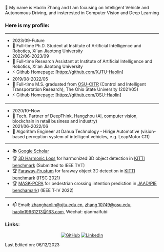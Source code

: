 👋 My name is Haolin Zhang and I am focusing on Intelligent Vehicle and Autonomous Driving, and insterested in Computer Vision and Deep Learning 

### Here is my profile:  
----------------------------------------------------------------------------------------------------------------------------------------
- 2023/09-Future
- 🔭 Full-time Ph.D. Student at Institute of Artificial Intelligence and Robotics, Xi'an Jiaotong University  
- 2022/06-2023/09
- 🔭 Full-time Research Assistant at Institute of Artificial Intelligence and Robotics, Xi'an Jiaotong University  
- ⚡ Github Homepage: [https://github.com/XJTU-Haolin]
- 2019/08-2022/05
- 🔭 Full-time M.S. graduated from [OSU-CITR](https://citr.osu.edu/people.html) (Control and Intelligent Transportation Research), The Ohio State University (2021/05)  
- ⚡ Github Homepage: [https://github.com/OSU-Haolin]
----------------------------------------------------------------------------------------------------------------------------------------
- 2020/10-Now 
- 🔭 Tech. Partner of DeepThink, Hangzhou (AI, computer vision, blockchain in retail business and industry)
- 2021/06-2022/06
- 🔭 Algorithm Engineer at Dahua Technology - Hirige Automotive (vision-based perception system of intelligent vehicles, e.g. LeapMotor C11) 
----------------------------------------------------------------------------------------------------------------------------------------
- 📚 [Google Scholar](https://scholar.google.com/citations?hl=en&user=odp2WtkAAAAJ)
- 🏆 [3D Harmonic Loss](https://github.com/XJTU-Haolin/3D_Harmonic_Loss_for_Object_Detection) for harmonized 3D object detection in [KITTI benchmark](https://www.cvlibs.net/datasets/kitti/eval_object_detail.php?&result=cf021462bb1955480c0c5ebe6c1756545bf98566) (Submitted to IEEE TVT)         
- 🏆 [Faraway-Frustum](https://github.com/dongfang-steven-yang/faraway-frustum) for faraway object 3D detection in [KITTI benchmark](http://www.cvlibs.net/datasets/kitti/eval_object_detail.php?&result=48cc1c0c27874e2cc19cbcc76654e9a01c5403a0) (ITSC 2021)    
- 🏆 [MASK-PCPA](https://github.com/OSU-Haolin/Pedestrian_Crossing_Intention_Prediction) for pedestrian crossing intention prediction in [JAAD/PIE benchamark](https://data.nvision2.eecs.yorku.ca/PIE_dataset/)) (IEEE T-IV 2022)       
----------------------------------------------------------------------------------------------------------------------------------------

- 📫 Email: zhanghaolin@xjtu.edu.cn, zhang.10749@osu.edu, haolin19961213@163.com, Wechat: qianmaifubi

### Links:
<p align="center">
	<a href="https://github.com/OSU-Haolin"><img src="https://img.icons8.com/bubbles/50/000000/github.png" alt="GitHub"/></a>
	<a href="https://www.linkedin.com/in/%E7%9A%93%E9%9C%96-%E5%BC%A0-a54a4b202/"><img src="https://img.icons8.com/bubbles/50/000000/linkedin.png" alt="LinkedIn"/></a>  
</p>

Last Edited on: 06/12/2023  
